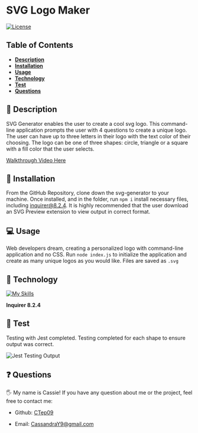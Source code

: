 # SVG Logo Maker

[![License](https://img.shields.io/badge/license-MIT-ff69b4)](https://opensource.org/license/MIT)

## Table of Contents

- [**Description**](#📑-description)
- [**Installation**](#💾-installation)
- [**Usage**](#💻-usage)
- [**Technology**](#🦾-technology)
- [**Test**](#🧪-test)
- [**Questions**](#❓-questions)

## 📑 Description

SVG Generator enables the user to create a cool svg logo. This command-line application prompts the user with 4 questions to create a unique logo. The user can have up to three letters in their logo with the text color of their choosing. The logo can be one of three shapes: circle, triangle or a square with a fill color that the user selects.

[Walkthrough Video Here](https://drive.google.com/file/d/1n25iX6PG1L159FTLhneuhuaDYbxTjz8h/view)

## 💾 Installation

From the GitHub Repository, clone down the svg-generator to your machine. Once installed, and in the folder, run `npm i` install necessary files, including inquirer@8.2.4. It is highly recommended that the user download an SVG Preview extension to view output in correct format. 

## 💻 Usage

Web developers dream, creating a personalized logo with command-line application and no CSS. Run `node index.js` to initialize the application and create as many unique logos as you would like. Files are saved as `.svg` 

## 🦾 Technology
[![My Skills](https://skillicons.dev/icons?i=js,nodejs,jest,svg)](https://skillicons.dev)

**Inquirer 8.2.4**


## 🧪 Test

Testing with Jest completed. Testing completed for each shape to ensure output was correct. 



![Jest Testing Output]()

## ❓ Questions

🖐 My name is Cassie! If you have any question about me or the project, feel free to contact me:

- Github: [CTep09](https://github.com/CTep09)

- Email: [CassandraY9@gmail.com](mailto:cassandray9@gmail.com)
